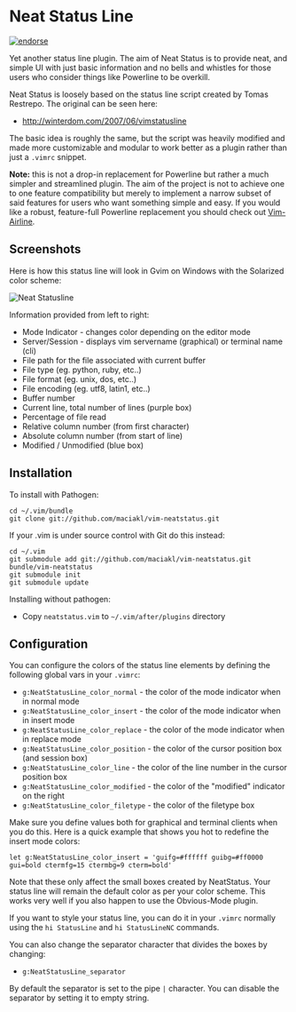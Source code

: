 Neat Status Line
===

[![endorse](https://api.coderwall.com/luke/endorsecount.png)](https://coderwall.com/luke)

Yet another status line plugin. The aim of Neat Status is to provide neat, and
simple UI with just basic information and no bells and whistles for those users
who consider things like Powerline to be overkill.

Neat Status is loosely based on the status line script created by Tomas Restrepo.
The original can be seen here:

  * http://winterdom.com/2007/06/vimstatusline

The basic idea is roughly the same, but the script was heavily modified and made
more customizable and modular to work better as a plugin rather than just a
`.vimrc` snippet.

**Note:** this is not a drop-in replacement for Powerline but rather a much
simpler and streamlined plugin. The aim of the project is not to achieve one
to one feature compatibility but merely to implement a narrow subset of said
features for users who want something simple and easy. If you would like a
robust, feature-full Powerline replacement you should check out [Vim-Airline][va].

Screenshots
-----------

Here is how this status line will look in Gvim on Windows with the Solarized color scheme:

![Neat Statusline][ns]

Information provided from left to right:

* Mode Indicator - changes color depending on the editor mode
* Server/Session - displays vim servername (graphical) or terminal name (cli)
* File path for the file associated with current buffer
* File type (eg. python, ruby, etc..)
* File format (eg. unix, dos, etc..)
* File encoding (eg. utf8, latin1, etc..)
* Buffer number
* Current line, total number of lines (purple box)
* Percentage of file read
* Relative column number (from first character)
* Absolute column number (from start of line)
* Modified / Unmodified (blue box)

Installation
---

To install with Pathogen:

    cd ~/.vim/bundle
    git clone git://github.com/maciakl/vim-neatstatus.git

If your .vim is under source control with Git do this instead:

    cd ~/.vim
    git submodule add git://github.com/maciakl/vim-neatstatus.git bundle/vim-neatstatus
    git submodule init
    git submodule update

Installing without pathogen:

  * Copy `neatstatus.vim` to `~/.vim/after/plugins` directory

Configuration
---

You can configure the colors of the status line elements by defining the following global vars in your `.vimrc`:

* `g:NeatStatusLine_color_normal` - the color of the mode indicator when in normal mode
* `g:NeatStatusLine_color_insert` - the color of the mode indicator when in insert mode
* `g:NeatStatusLine_color_replace` - the color of the mode indicator when in replace mode
* `g:NeatStatusLine_color_position` - the color of the cursor position box (and session box)
* `g:NeatStatusLine_color_line` - the color of the line number in the cursor position box
* `g:NeatStatusLine_color_modified` - the color of the "modified" indicator on the right
* `g:NeatStatusLine_color_filetype` - the color of the filetype box

Make sure you define values both for graphical and terminal clients when you do this. Here is
a quick example that shows you hot to redefine the insert mode colors:

    let g:NeatStatusLine_color_insert = 'guifg=#ffffff guibg=#ff0000 gui=bold ctermfg=15 ctermbg=9 cterm=bold'

Note that these only affect the small boxes created by NeatStatus. Your status line will remain
the default color as per your color scheme. This works very well if you also happen to use the
Obvious-Mode plugin.

If you want to style your status line, you can do it in your `.vimrc` normally using the `hi StatusLine`
and `hi StatusLineNC` commands.

You can also change the separator character that divides the boxes by changing:

* `g:NeatStatusLine_separator`

By default the separator is set to the pipe `|` character. You can disable the separator by setting it to empty string.

[ns]: http://i.imgur.com/7ySiHql.png "Neat Statusline"
[va]: https://github.com/bling/vim-airline
